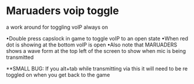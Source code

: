 # Maruaders voip toggle
 a work around for toggling voIP always on

•Double press capslock in game to toggle voIP to an open state
•When red dot is showing at the bottom voIP is open
•Also note that MARUADERS shows a wave form at the top left of the screen to show when mic is being transmitted 

**SMALL BUG: If you alt+tab while transmitting via this it will need to be re toggled on when you get back to the game